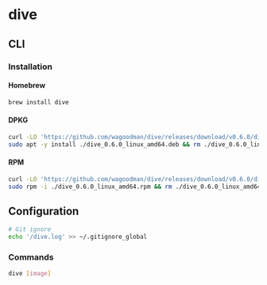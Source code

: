 # dive

## CLI

### Installation

#### Homebrew

```sh
brew install dive
```

#### DPKG

```sh
curl -LO 'https://github.com/wagoodman/dive/releases/download/v0.6.0/dive_0.6.0_linux_amd64.deb'
sudo apt -y install ./dive_0.6.0_linux_amd64.deb && rm ./dive_0.6.0_linux_amd64.deb
```

#### RPM

```sh
curl -LO 'https://github.com/wagoodman/dive/releases/download/v0.6.0/dive_0.6.0_linux_amd64.rpm'
sudo rpm -i ./dive_0.6.0_linux_amd64.rpm && rm ./dive_0.6.0_linux_amd64.rpm
```

## Configuration

```sh
# Git ignore
echo '/dive.log' >> ~/.gitignore_global
```

### Commands

```sh
dive [image]
```
